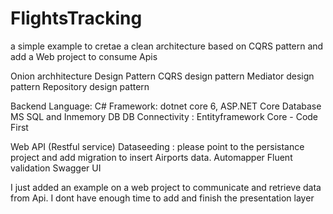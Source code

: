 # FlightsTracking
a simple example to cretae a clean architecture based on CQRS pattern and add a Web project to consume Apis

Onion archhitecture
Design Pattern 
CQRS design pattern 
Mediator design pattern 
Repository design pattern 

Backend
Language: C# Framework: dotnet core 6, ASP.NET Core
Database MS SQL and Inmemory DB
DB Connectivity : Entityframework Core - Code First

Web API (Restful service)
Dataseeding : please point to the persistance project and add migration to insert Airports data. Automapper Fluent validation Swagger UI

I just added an example on a web project to communicate and retrieve data from Api. I dont have enough time to add and finish the presentation layer
